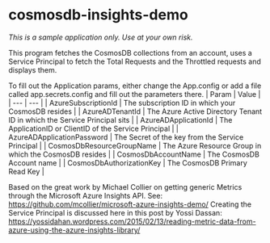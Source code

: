 # cosmosdb-insights-demo

*This is a sample application only. Use at your own risk.*

This program fetches the CosmosDB collections from an account, uses a Service Principal to fetch the Total Requests and the Throttled requests and displays them.

To fill out the Application params, either change the App.config or add a file called app.secrets.config and fill out the parameters there.
| Param | Value |
| --- | --- |
| AzureSubscriptionId | The subscription ID in which your CosmosDB resides |
| AzureADTenantId | The Azure Active Directory Tenant ID in which the Service Principal sits |
| AzureADApplicationId | The ApplicationID or ClientID of the Service Principal |
| AzureADApplicationPassword | The Secret of the key from the Service Principal |
| CosmosDbResourceGroupName | The Azure Resource Group in which the CosmosDB resides |
| CosmosDbAccountName | The CosmosDB Account name |
| CosmosDbAuthorizationKey | The CosmosDB Primary Read Key |

Based on the great work by Michael Collier on getting generic Metrics through the Microsoft Azure Insights API. See: https://github.com/mcollier/microsoft-azure-insights-demo/
Creating the Service Principal is discussed here in this post by Yossi Dassan: https://yossidahan.wordpress.com/2015/02/13/reading-metric-data-from-azure-using-the-azure-insights-library/